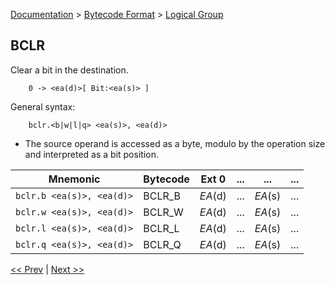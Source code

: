 [Documentation](../../README.md) > [Bytecode Format](../README.md) > [Logical Group](../InstructionsLogical.md)

## BCLR

Clear a bit in the destination.

        0 -> <ea(d)>[ Bit:<ea(s)> ]

General syntax:

        bclr.<b|w|l|q> <ea(s)>, <ea(d)>

* The source operand is accessed as a byte, modulo by the operation size and interpreted as a bit position.

| Mnemonic | Bytecode | Ext 0 | ... | ... | ... |
| - | - | - | - | - | - |
| `bclr.b <ea(s)>, <ea(d)>` | BCLR_B | *EA*(d) | ... | *EA*(s) | ... |
| `bclr.w <ea(s)>, <ea(d)>` | BCLR_W | *EA*(d) | ... | *EA*(s) | ... |
| `bclr.l <ea(s)>, <ea(d)>` | BCLR_L | *EA*(d) | ... | *EA*(s) | ... |
| `bclr.q <ea(s)>, <ea(d)>` | BCLR_Q | *EA*(d) | ... | *EA*(s) | ... |

[<< Prev](./l_08.md) | [Next >>](./l_10.md)
